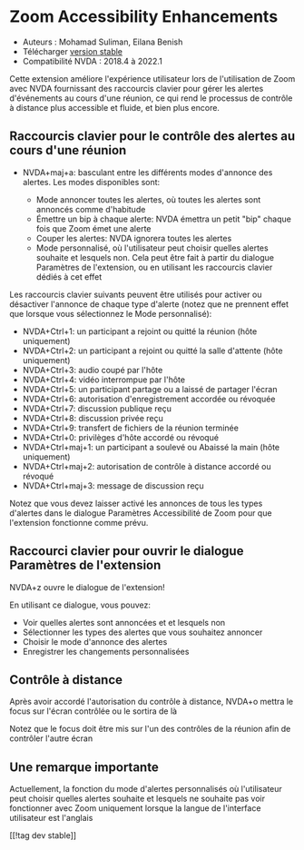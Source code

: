 # Zoom Accessibility Enhancements #

* Auteurs : Mohamad Suliman, Eilana Benish
* Télécharger [version stable][1]
* Compatibilité NVDA : 2018.4 à 2022.1

Cette extension améliore l'expérience utilisateur lors de l'utilisation de
Zoom avec NVDA fournissant des raccourcis clavier pour gérer les alertes
d'événements au cours d'une réunion, ce qui rend le processus de contrôle à
distance plus accessible et fluide, et bien plus encore.

## Raccourcis clavier pour le contrôle des alertes au cours d'une réunion 

* NVDA+maj+a: basculant entre les différents modes d'annonce des
  alertes. Les modes disponibles sont:

    * Mode annoncer toutes les alertes, où toutes les alertes sont annoncés
      comme d'habitude
    * Émettre un bip  à chaque alerte: NVDA émettra un petit "bip" chaque
      fois  que Zoom émet une alerte
    * Couper les alertes: NVDA ignorera toutes les alertes
    * Mode personnalisé, où l'utilisateur peut choisir quelles alertes
      souhaite et lesquels non. Cela peut être fait à partir du dialogue
      Paramètres de l'extension, ou en utilisant les raccourcis clavier
      dédiés à cet effet

Les raccourcis clavier suivants peuvent être utilisés pour activer ou
désactiver l'annonce de chaque type d'alerte (notez que ne prennent effet
que lorsque vous sélectionnez le Mode personnalisé):

* NVDA+Ctrl+1: un participant a rejoint ou quitté la réunion (hôte
  uniquement)
* NVDA+Ctrl+2: un participant a rejoint ou quitté la salle d'attente (hôte
  uniquement)
* NVDA+Ctrl+3: audio coupé par l'hôte
* NVDA+Ctrl+4: vidéo interrompue par l'hôte
* NVDA+Ctrl+5: un participant partage  ou a laissé de partager l'écran
* NVDA+Ctrl+6: autorisation d'enregistrement accordée ou révoquée
* NVDA+Ctrl+7: discussion publique reçu
* NVDA+Ctrl+8: discussion privée reçu
* NVDA+Ctrl+9: transfert de fichiers de la réunion terminée
* NVDA+Ctrl+0: privilèges d'hôte accordé ou révoqué
* NVDA+Ctrl+maj+1: un participant a soulevé  ou Abaissé la main (hôte
  uniquement)
* NVDA+Ctrl+maj+2: autorisation de contrôle à distance accordé ou révoqué
* NVDA+Ctrl+maj+3: message de discussion reçu


Notez que vous devez laisser activé les annonces de tous les types d'alertes
dans le dialogue Paramètres Accessibilité de Zoom pour que l'extension
fonctionne comme prévu.

## Raccourci clavier pour ouvrir le dialogue Paramètres de l'extension 

NVDA+z ouvre le dialogue de l'extension!

En utilisant ce dialogue, vous pouvez:

* Voir quelles alertes sont annoncées et et lesquels non
* Sélectionner les types des alertes que vous souhaitez annoncer
* Choisir le mode d'annonce des alertes
* Enregistrer les changements personnalisées

## Contrôle à distance 

Après avoir accordé l'autorisation du contrôle à distance, NVDA+o mettra le
focus sur l'écran contrôlée ou le sortira de là

Notez que  le focus doit être mis sur l'un des contrôles de la réunion afin
de contrôler l'autre écran

## Une remarque importante

Actuellement, la fonction du mode d'alertes personnalisés où l'utilisateur
peut choisir quelles alertes souhaite et lesquels ne souhaite pas voir
fonctionner avec Zoom uniquement lorsque la langue de l'interface
utilisateur est l'anglais

[[!tag dev stable]]

[1]: https://www.nvaccess.org/addonStore/legacy?file=zoomEnhancements
